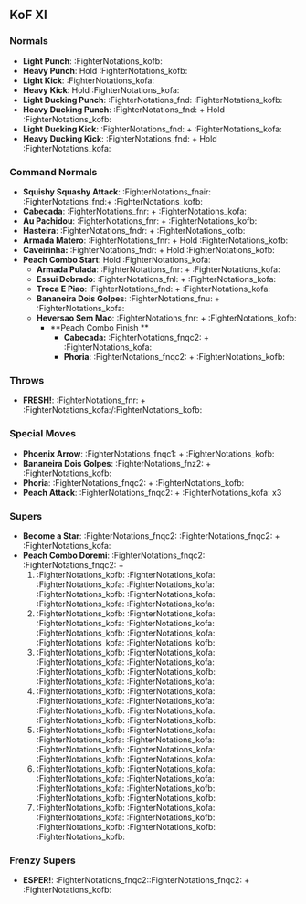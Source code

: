 ## KoF XI
### Normals
- **Light Punch**: :FighterNotations_kofb:
- **Heavy Punch**: Hold :FighterNotations_kofb:
- **Light Kick**: :FighterNotations_kofa:
- **Heavy Kick**: Hold :FighterNotations_kofa:
- **Light Ducking Punch**: :FighterNotations_fnd: :FighterNotations_kofb:
- **Heavy Ducking Punch**: :FighterNotations_fnd: + Hold :FighterNotations_kofb: 
- **Light Ducking Kick**: :FighterNotations_fnd: + :FighterNotations_kofa: 
- **Heavy Ducking Kick**: :FighterNotations_fnd: + Hold :FighterNotations_kofa: 
### Command Normals
- **Squishy Squashy Attack**: :FighterNotations_fnair: :FighterNotations_fnd:+ :FighterNotations_kofb: 
- **Cabecada**: :FighterNotations_fnr: + :FighterNotations_kofa: 
- **Au Pachidou**: :FighterNotations_fnr: + :FighterNotations_kofb: 
- **Hasteira**: :FighterNotations_fndr: + :FighterNotations_kofb: 
- **Armada Matero**: :FighterNotations_fnr: + Hold :FighterNotations_kofb: 
- **Caveirinha:** :FighterNotations_fndr: + Hold :FighterNotations_kofb: 
- **Peach Combo Start**: Hold :FighterNotations_kofa:
	- **Armada Pulada**: :FighterNotations_fnr: + :FighterNotations_kofa: 
	- **Essui Dobrado**: :FighterNotations_fnl: + :FighterNotations_kofa:
	- **Troca E Piao**: :FighterNotations_fnd: + :FighterNotations_kofa:
	- **Bananeira Dois Golpes**: :FighterNotations_fnu: + :FighterNotations_kofa:
	- **Heversao Sem Mao**: :FighterNotations_fnr: + :FighterNotations_kofb:
		- **Peach Combo Finish **
			- **Cabecada:** :FighterNotations_fnqc2: + :FighterNotations_kofa: 
			- **Phoria**: :FighterNotations_fnqc2: + :FighterNotations_kofb: 
### Throws
- **FRESH!**: :FighterNotations_fnr: + :FighterNotations_kofa:/:FighterNotations_kofb: 
### Special Moves
- **Phoenix Arrow**: :FighterNotations_fnqc1: + :FighterNotations_kofb: 
- **Bananeira Dois Golpes**: :FighterNotations_fnz2: + :FighterNotations_kofb: 
- **Phoria**: :FighterNotations_fnqc2: + :FighterNotations_kofb: 
- **Peach Attack**: :FighterNotations_fnqc2: + :FighterNotations_kofa:  x3
### Supers
- **Become a Star**: :FighterNotations_fnqc2: :FighterNotations_fnqc2: + :FighterNotations_kofa: 
- **Peach Combo Doremi**: :FighterNotations_fnqc2: :FighterNotations_fnqc2: +
	1. :FighterNotations_kofb: :FighterNotations_kofa: :FighterNotations_kofa: :FighterNotations_kofa: :FighterNotations_kofb: :FighterNotations_kofa: :FighterNotations_kofa: :FighterNotations_kofa:
	2. :FighterNotations_kofb: :FighterNotations_kofa: :FighterNotations_kofa: :FighterNotations_kofa: :FighterNotations_kofb: :FighterNotations_kofa: :FighterNotations_kofa: :FighterNotations_kofb: 
	3. :FighterNotations_kofb: :FighterNotations_kofa: :FighterNotations_kofa: :FighterNotations_kofa: :FighterNotations_kofb: :FighterNotations_kofb: :FighterNotations_kofa: :FighterNotations_kofa: 
	4. :FighterNotations_kofb: :FighterNotations_kofa: :FighterNotations_kofa: :FighterNotations_kofa: :FighterNotations_kofb: :FighterNotations_kofa: :FighterNotations_kofb: :FighterNotations_kofb: 
	5. :FighterNotations_kofb: :FighterNotations_kofa: :FighterNotations_kofa: :FighterNotations_kofa: :FighterNotations_kofb: :FighterNotations_kofa: :FighterNotations_kofb: :FighterNotations_kofa: 
	6. :FighterNotations_kofb: :FighterNotations_kofa: :FighterNotations_kofa: :FighterNotations_kofa: :FighterNotations_kofa: :FighterNotations_kofb: :FighterNotations_kofb: :FighterNotations_kofb: 
	7. :FighterNotations_kofb: :FighterNotations_kofa: :FighterNotations_kofa: :FighterNotations_kofb: :FighterNotations_kofb: :FighterNotations_kofb: :FighterNotations_kofb: 
### Frenzy Supers
- **ESPER!**: :FighterNotations_fnqc2::FighterNotations_fnqc2: + :FighterNotations_kofb: 






